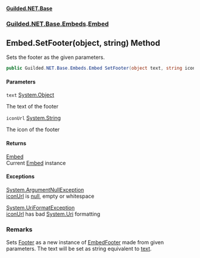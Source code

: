
#### [Guilded.NET.Base](Guilded_NET_Base 'Guilded.NET.Base')
### [Guilded.NET.Base.Embeds](Guilded_NET_Base#Guilded_NET_Base_Embeds 'Guilded.NET.Base.Embeds').[Embed](Embed 'Guilded.NET.Base.Embeds.Embed')
## Embed.SetFooter(object, string) Method

Sets the footer as the given parameters.
```csharp
public Guilded.NET.Base.Embeds.Embed SetFooter(object text, string iconUrl=null);
```

#### Parameters

<a name='Guilded_NET_Base_Embeds_Embed_SetFooter(object_string)_text'></a>
`text` [System.Object](https://docs.microsoft.com/en-us/dotnet/api/System.Object 'System.Object')

The text of the footer

<a name='Guilded_NET_Base_Embeds_Embed_SetFooter(object_string)_iconUrl'></a>
`iconUrl` [System.String](https://docs.microsoft.com/en-us/dotnet/api/System.String 'System.String')

The icon of the footer


#### Returns
[Embed](Embed 'Guilded.NET.Base.Embeds.Embed')  
Current [Embed](Embed 'Guilded.NET.Base.Embeds.Embed') instance


#### Exceptions

[System.ArgumentNullException](https://docs.microsoft.com/en-us/dotnet/api/System.ArgumentNullException 'System.ArgumentNullException')  
[iconUrl](Embed_SetFooter(object_string)#Guilded_NET_Base_Embeds_Embed_SetFooter(object_string)_iconUrl 'Guilded.NET.Base.Embeds.Embed.SetFooter(object, string).iconUrl') is [null](https://docs.microsoft.com/en-us/dotnet/csharp/language-reference/keywords/null 'https://docs.microsoft.com/en-us/dotnet/csharp/language-reference/keywords/null'), empty or whitespace

[System.UriFormatException](https://docs.microsoft.com/en-us/dotnet/api/System.UriFormatException 'System.UriFormatException')  
[iconUrl](Embed_SetFooter(object_string)#Guilded_NET_Base_Embeds_Embed_SetFooter(object_string)_iconUrl 'Guilded.NET.Base.Embeds.Embed.SetFooter(object, string).iconUrl') has bad [System.Uri](https://docs.microsoft.com/en-us/dotnet/api/System.Uri 'System.Uri') formatting

### Remarks
  
Sets [Footer](Embed_Footer 'Guilded.NET.Base.Embeds.Embed.Footer') as a new instance of [EmbedFooter](EmbedFooter 'Guilded.NET.Base.Embeds.EmbedFooter') made from given parameters. The text will be set as string equivalent to [text](Embed_SetFooter(object_string)#Guilded_NET_Base_Embeds_Embed_SetFooter(object_string)_text 'Guilded.NET.Base.Embeds.Embed.SetFooter(object, string).text').